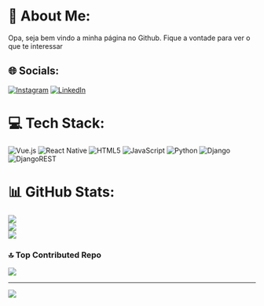 # 💫 About Me:
Opa, seja bem vindo a minha página no Github. Fique a vontade para ver o que te interessar


## 🌐 Socials:
[![Instagram](https://img.shields.io/badge/Instagram-%23E4405F.svg?logo=Instagram&logoColor=white)](https://instagram.com/@davigtomaz) [![LinkedIn](https://img.shields.io/badge/LinkedIn-%230077B5.svg?logo=linkedin&logoColor=white)](https://linkedin.com/in/https://www.linkedin.com/in/davi-gabriel-tomaz-0425a6242/) 

# 💻 Tech Stack:
![Vue.js](https://img.shields.io/badge/vue.js-%2335495e.svg?style=flat&logo=vuedotjs&logoColor=%234FC08D) ![React Native](https://img.shields.io/badge/react_native-%2320232a.svg?style=flat&logo=react&logoColor=%2361DAFB) ![HTML5](https://img.shields.io/badge/html5-%23E34F26.svg?style=flat&logo=html5&logoColor=white) ![JavaScript](https://img.shields.io/badge/javascript-%23323330.svg?style=flat&logo=javascript&logoColor=%23F7DF1E) ![Python](https://img.shields.io/badge/python-3670A0?style=flat&logo=python&logoColor=ffdd54) ![Django](https://img.shields.io/badge/django-%23092E20.svg?style=flat&logo=django&logoColor=white) ![DjangoREST](https://img.shields.io/badge/DJANGO-REST-ff1709?style=flat&logo=django&logoColor=white&color=ff1709&labelColor=gray)
# 📊 GitHub Stats:
![](https://github-readme-stats.vercel.app/api?username=davigtomaz&theme=blueberry&hide_border=true&include_all_commits=true&count_private=false)<br/>
![](https://github-readme-streak-stats.herokuapp.com/?user=davigtomaz&theme=blueberry&hide_border=true)<br/>
![](https://github-readme-stats.vercel.app/api/top-langs/?username=davigtomaz&theme=blueberry&hide_border=true&include_all_commits=true&count_private=false&layout=compact)

### 🔝 Top Contributed Repo
![](https://github-contributor-stats.vercel.app/api?username=davigtomaz&limit=5&theme=dark&combine_all_yearly_contributions=true)

---
[![](https://visitcount.itsvg.in/api?id=davigtomaz&icon=7&color=0)](https://visitcount.itsvg.in)

<!-- Proudly created with GPRM ( https://gprm.itsvg.in ) -->